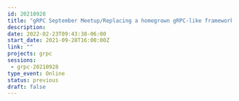 ```yaml
---
id: 20210928
title: "gRPC September Meetup/Replacing a homegrown gRPC-like framework with the real thing"
description: 
date: 2022-02-23T09:43:38-06:00
start_date: 2021-09-28T16:00:00Z
link: "" 
projects: grpc
sessions: 
 - grpc-20210928
type_event: Online
status: previous
draft: false
---
```




